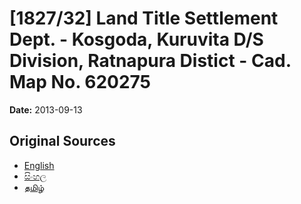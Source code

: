 # [1827/32] Land Title Settlement Dept. - Kosgoda, Kuruvita D/S Division, Ratnapura Distict - Cad. Map No. 620275

**Date:** 2013-09-13

## Original Sources

- [English](https://documents.gov.lk/view/extra-gazettes/2013/9/1827-32_E.pdf)
- [සිංහල](https://documents.gov.lk/view/extra-gazettes/2013/9/1827-32_S.pdf)
- [தமிழ்](https://documents.gov.lk/view/extra-gazettes/2013/9/1827-32_T.pdf)

